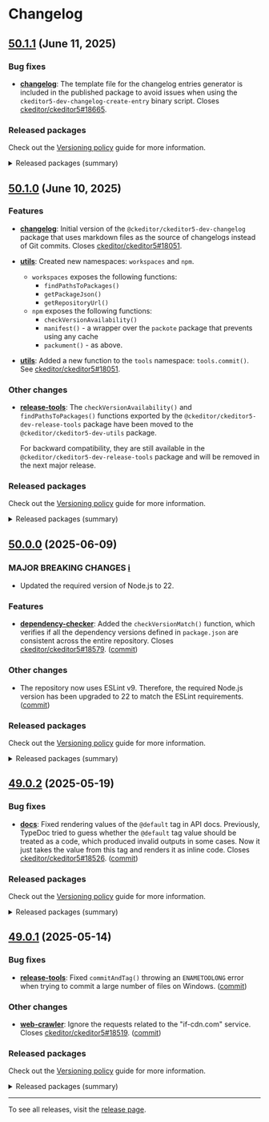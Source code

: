 Changelog
=========

## [50.1.1](https://github.com/ckeditor/ckeditor5-dev/compare/v50.1.0...v50.1.1) (June 11, 2025)

### Bug fixes

* **[changelog](https://www.npmjs.com/package/@ckeditor/ckeditor5-dev-changelog)**: The template file for the changelog entries generator is included in the published package to avoid issues when using the `ckeditor5-dev-changelog-create-entry` binary script. Closes [ckeditor/ckeditor5#18665](https://github.com/ckeditor/ckeditor5/issues/18665).

### Released packages

Check out the [Versioning policy](https://ckeditor.com/docs/ckeditor5/latest/framework/guides/support/versioning-policy.html) guide for more information.

<details>
<summary>Released packages (summary)</summary>

Other releases:

* [@ckeditor/ckeditor5-dev-build-tools](https://www.npmjs.com/package/@ckeditor/ckeditor5-dev-build-tools/v/50.1.1): v50.1.0 => v50.1.1
* [@ckeditor/ckeditor5-dev-bump-year](https://www.npmjs.com/package/@ckeditor/ckeditor5-dev-bump-year/v/50.1.1): v50.1.0 => v50.1.1
* [@ckeditor/ckeditor5-dev-changelog](https://www.npmjs.com/package/@ckeditor/ckeditor5-dev-changelog/v/50.1.1): v50.1.0 => v50.1.1
* [@ckeditor/ckeditor5-dev-ci](https://www.npmjs.com/package/@ckeditor/ckeditor5-dev-ci/v/50.1.1): v50.1.0 => v50.1.1
* [@ckeditor/ckeditor5-dev-dependency-checker](https://www.npmjs.com/package/@ckeditor/ckeditor5-dev-dependency-checker/v/50.1.1): v50.1.0 => v50.1.1
* [@ckeditor/ckeditor5-dev-docs](https://www.npmjs.com/package/@ckeditor/ckeditor5-dev-docs/v/50.1.1): v50.1.0 => v50.1.1
* [@ckeditor/ckeditor5-dev-release-tools](https://www.npmjs.com/package/@ckeditor/ckeditor5-dev-release-tools/v/50.1.1): v50.1.0 => v50.1.1
* [@ckeditor/ckeditor5-dev-stale-bot](https://www.npmjs.com/package/@ckeditor/ckeditor5-dev-stale-bot/v/50.1.1): v50.1.0 => v50.1.1
* [@ckeditor/ckeditor5-dev-tests](https://www.npmjs.com/package/@ckeditor/ckeditor5-dev-tests/v/50.1.1): v50.1.0 => v50.1.1
* [@ckeditor/ckeditor5-dev-translations](https://www.npmjs.com/package/@ckeditor/ckeditor5-dev-translations/v/50.1.1): v50.1.0 => v50.1.1
* [@ckeditor/ckeditor5-dev-utils](https://www.npmjs.com/package/@ckeditor/ckeditor5-dev-utils/v/50.1.1): v50.1.0 => v50.1.1
* [@ckeditor/ckeditor5-dev-web-crawler](https://www.npmjs.com/package/@ckeditor/ckeditor5-dev-web-crawler/v/50.1.1): v50.1.0 => v50.1.1
* [@ckeditor/typedoc-plugins](https://www.npmjs.com/package/@ckeditor/typedoc-plugins/v/50.1.1): v50.1.0 => v50.1.1
</details>


## [50.1.0](https://github.com/ckeditor/ckeditor5-dev/compare/v50.0.0...v50.1.0) (June 10, 2025)

### Features

* **[changelog](https://www.npmjs.com/package/@ckeditor/ckeditor5-dev-changelog)**: Initial version of the `@ckeditor/ckeditor5-dev-changelog` package that uses markdown files as the source of changelogs instead of Git commits. Closes [ckeditor/ckeditor5#18051](https://github.com/ckeditor/ckeditor5/issues/18051).
* **[utils](https://www.npmjs.com/package/@ckeditor/ckeditor5-dev-utils)**: Created new namespaces: `workspaces` and `npm`.

  * `workspaces`  exposes the following functions:
    * `findPathsToPackages()`
    * `getPackageJson()`
    * `getRepositoryUrl()`
  * `npm` exposes the following functions:
    * `checkVersionAvailability()`
    * `manifest()` - a wrapper over the `packote` package that prevents using any cache
    * `packument()` - as above.
* **[utils](https://www.npmjs.com/package/@ckeditor/ckeditor5-dev-utils)**: Added a new function to the `tools` namespace: `tools.commit()`. See [ckeditor/ckeditor5#18051](https://github.com/ckeditor/ckeditor5/issues/18051).

### Other changes

* **[release-tools](https://www.npmjs.com/package/@ckeditor/ckeditor5-dev-release-tools)**: The `checkVersionAvailability()` and `findPathsToPackages()` functions exported by the `@ckeditor/ckeditor5-dev-release-tools` package have been moved to the `@ckeditor/ckeditor5-dev-utils` package.

  For backward compatibility, they are still available in the `@ckeditor/ckeditor5-dev-release-tools` package and will be removed in the next major release.

### Released packages

Check out the [Versioning policy](https://ckeditor.com/docs/ckeditor5/latest/framework/guides/support/versioning-policy.html) guide for more information.

<details>
<summary>Released packages (summary)</summary>

New packages:

* [@ckeditor/ckeditor5-dev-changelog](https://www.npmjs.com/package/@ckeditor/ckeditor5-dev-changelog/v/50.1.0): v50.1.0

Releases containing new features:

* [@ckeditor/ckeditor5-dev-utils](https://www.npmjs.com/package/@ckeditor/ckeditor5-dev-utils/v/50.1.0): v50.0.0 => v50.1.0

Other releases:

* [@ckeditor/ckeditor5-dev-build-tools](https://www.npmjs.com/package/@ckeditor/ckeditor5-dev-build-tools/v/50.1.0): v50.0.0 => v50.1.0
* [@ckeditor/ckeditor5-dev-bump-year](https://www.npmjs.com/package/@ckeditor/ckeditor5-dev-bump-year/v/50.1.0): v50.0.0 => v50.1.0
* [@ckeditor/ckeditor5-dev-ci](https://www.npmjs.com/package/@ckeditor/ckeditor5-dev-ci/v/50.1.0): v50.0.0 => v50.1.0
* [@ckeditor/ckeditor5-dev-dependency-checker](https://www.npmjs.com/package/@ckeditor/ckeditor5-dev-dependency-checker/v/50.1.0): v50.0.0 => v50.1.0
* [@ckeditor/ckeditor5-dev-docs](https://www.npmjs.com/package/@ckeditor/ckeditor5-dev-docs/v/50.1.0): v50.0.0 => v50.1.0
* [@ckeditor/ckeditor5-dev-release-tools](https://www.npmjs.com/package/@ckeditor/ckeditor5-dev-release-tools/v/50.1.0): v50.0.0 => v50.1.0
* [@ckeditor/ckeditor5-dev-stale-bot](https://www.npmjs.com/package/@ckeditor/ckeditor5-dev-stale-bot/v/50.1.0): v50.0.0 => v50.1.0
* [@ckeditor/ckeditor5-dev-tests](https://www.npmjs.com/package/@ckeditor/ckeditor5-dev-tests/v/50.1.0): v50.0.0 => v50.1.0
* [@ckeditor/ckeditor5-dev-translations](https://www.npmjs.com/package/@ckeditor/ckeditor5-dev-translations/v/50.1.0): v50.0.0 => v50.1.0
* [@ckeditor/ckeditor5-dev-web-crawler](https://www.npmjs.com/package/@ckeditor/ckeditor5-dev-web-crawler/v/50.1.0): v50.0.0 => v50.1.0
* [@ckeditor/typedoc-plugins](https://www.npmjs.com/package/@ckeditor/typedoc-plugins/v/50.1.0): v50.0.0 => v50.1.0
</details>


## [50.0.0](https://github.com/ckeditor/ckeditor5-dev/compare/v49.0.2...v50.0.0) (2025-06-09)

### MAJOR BREAKING CHANGES [ℹ️](https://ckeditor.com/docs/ckeditor5/latest/framework/guides/support/versioning-policy.html#major-and-minor-breaking-changes)

* Updated the required version of Node.js to 22.

### Features

* **[dependency-checker](https://www.npmjs.com/package/@ckeditor/ckeditor5-dev-dependency-checker)**: Added the `checkVersionMatch()` function, which verifies if all the dependency versions defined in `package.json` are consistent across the entire repository. Closes [ckeditor/ckeditor5#18579](https://github.com/ckeditor/ckeditor5/issues/18579). ([commit](https://github.com/ckeditor/ckeditor5-dev/commit/55ed171024c42819187d1650cbcadd33aabe9f1f))

### Other changes

* The repository now uses ESLint v9. Therefore, the required Node.js version has been upgraded to 22 to match the ESLint requirements. ([commit](https://github.com/ckeditor/ckeditor5-dev/commit/93bdfb37f520c3387d93365e3a4433b5f74fbc01))

### Released packages

Check out the [Versioning policy](https://ckeditor.com/docs/ckeditor5/latest/framework/guides/support/versioning-policy.html) guide for more information.

<details>
<summary>Released packages (summary)</summary>

Releases containing new features:

* [@ckeditor/ckeditor5-dev-build-tools](https://www.npmjs.com/package/@ckeditor/ckeditor5-dev-build-tools/v/50.0.0): v49.0.2 => v50.0.0
* [@ckeditor/ckeditor5-dev-dependency-checker](https://www.npmjs.com/package/@ckeditor/ckeditor5-dev-dependency-checker/v/50.0.0): v49.0.2 => v50.0.0
* [@ckeditor/ckeditor5-dev-translations](https://www.npmjs.com/package/@ckeditor/ckeditor5-dev-translations/v/50.0.0): v49.0.2 => v50.0.0

Other releases:

* [@ckeditor/ckeditor5-dev-bump-year](https://www.npmjs.com/package/@ckeditor/ckeditor5-dev-bump-year/v/50.0.0): v49.0.2 => v50.0.0
* [@ckeditor/ckeditor5-dev-ci](https://www.npmjs.com/package/@ckeditor/ckeditor5-dev-ci/v/50.0.0): v49.0.2 => v50.0.0
* [@ckeditor/ckeditor5-dev-docs](https://www.npmjs.com/package/@ckeditor/ckeditor5-dev-docs/v/50.0.0): v49.0.2 => v50.0.0
* [@ckeditor/ckeditor5-dev-release-tools](https://www.npmjs.com/package/@ckeditor/ckeditor5-dev-release-tools/v/50.0.0): v49.0.2 => v50.0.0
* [@ckeditor/ckeditor5-dev-stale-bot](https://www.npmjs.com/package/@ckeditor/ckeditor5-dev-stale-bot/v/50.0.0): v49.0.2 => v50.0.0
* [@ckeditor/ckeditor5-dev-tests](https://www.npmjs.com/package/@ckeditor/ckeditor5-dev-tests/v/50.0.0): v49.0.2 => v50.0.0
* [@ckeditor/ckeditor5-dev-utils](https://www.npmjs.com/package/@ckeditor/ckeditor5-dev-utils/v/50.0.0): v49.0.2 => v50.0.0
* [@ckeditor/ckeditor5-dev-web-crawler](https://www.npmjs.com/package/@ckeditor/ckeditor5-dev-web-crawler/v/50.0.0): v49.0.2 => v50.0.0
* [@ckeditor/typedoc-plugins](https://www.npmjs.com/package/@ckeditor/typedoc-plugins/v/50.0.0): v49.0.2 => v50.0.0
</details>


## [49.0.2](https://github.com/ckeditor/ckeditor5-dev/compare/v49.0.1...v49.0.2) (2025-05-19)

### Bug fixes

* **[docs](https://www.npmjs.com/package/@ckeditor/ckeditor5-dev-docs)**: Fixed rendering values of the `@default` tag in API docs. Previously, TypeDoc tried to guess whether the `@default` tag value should be treated as a code, which produced invalid outputs in some cases. Now it just takes the value from this tag and renders it as inline code. Closes [ckeditor/ckeditor5#18526](https://github.com/ckeditor/ckeditor5/issues/18526). ([commit](https://github.com/ckeditor/ckeditor5-dev/commit/c95b47db5d533e7005c563a095e676bada2dbab2))

### Released packages

Check out the [Versioning policy](https://ckeditor.com/docs/ckeditor5/latest/framework/guides/support/versioning-policy.html) guide for more information.

<details>
<summary>Released packages (summary)</summary>

Other releases:

* [@ckeditor/ckeditor5-dev-build-tools](https://www.npmjs.com/package/@ckeditor/ckeditor5-dev-build-tools/v/49.0.2): v49.0.1 => v49.0.2
* [@ckeditor/ckeditor5-dev-bump-year](https://www.npmjs.com/package/@ckeditor/ckeditor5-dev-bump-year/v/49.0.2): v49.0.1 => v49.0.2
* [@ckeditor/ckeditor5-dev-ci](https://www.npmjs.com/package/@ckeditor/ckeditor5-dev-ci/v/49.0.2): v49.0.1 => v49.0.2
* [@ckeditor/ckeditor5-dev-dependency-checker](https://www.npmjs.com/package/@ckeditor/ckeditor5-dev-dependency-checker/v/49.0.2): v49.0.1 => v49.0.2
* [@ckeditor/ckeditor5-dev-docs](https://www.npmjs.com/package/@ckeditor/ckeditor5-dev-docs/v/49.0.2): v49.0.1 => v49.0.2
* [@ckeditor/ckeditor5-dev-release-tools](https://www.npmjs.com/package/@ckeditor/ckeditor5-dev-release-tools/v/49.0.2): v49.0.1 => v49.0.2
* [@ckeditor/ckeditor5-dev-stale-bot](https://www.npmjs.com/package/@ckeditor/ckeditor5-dev-stale-bot/v/49.0.2): v49.0.1 => v49.0.2
* [@ckeditor/ckeditor5-dev-tests](https://www.npmjs.com/package/@ckeditor/ckeditor5-dev-tests/v/49.0.2): v49.0.1 => v49.0.2
* [@ckeditor/ckeditor5-dev-translations](https://www.npmjs.com/package/@ckeditor/ckeditor5-dev-translations/v/49.0.2): v49.0.1 => v49.0.2
* [@ckeditor/ckeditor5-dev-utils](https://www.npmjs.com/package/@ckeditor/ckeditor5-dev-utils/v/49.0.2): v49.0.1 => v49.0.2
* [@ckeditor/ckeditor5-dev-web-crawler](https://www.npmjs.com/package/@ckeditor/ckeditor5-dev-web-crawler/v/49.0.2): v49.0.1 => v49.0.2
* [@ckeditor/typedoc-plugins](https://www.npmjs.com/package/@ckeditor/typedoc-plugins/v/49.0.2): v49.0.1 => v49.0.2
</details>


## [49.0.1](https://github.com/ckeditor/ckeditor5-dev/compare/v49.0.0...v49.0.1) (2025-05-14)

### Bug fixes

* **[release-tools](https://www.npmjs.com/package/@ckeditor/ckeditor5-dev-release-tools)**: Fixed `commitAndTag()` throwing an `ENAMETOOLONG` error when trying to commit a large number of files on Windows. ([commit](https://github.com/ckeditor/ckeditor5-dev/commit/31b44c4756eed390710809d6d133b6cab90ff5a2))

### Other changes

* **[web-crawler](https://www.npmjs.com/package/@ckeditor/ckeditor5-dev-web-crawler)**: Ignore the requests related to the "if-cdn.com" service. Closes [ckeditor/ckeditor5#18519](https://github.com/ckeditor/ckeditor5/issues/18519). ([commit](https://github.com/ckeditor/ckeditor5-dev/commit/fef9e101c3a95e14fa48b8afa909e99b120e1e8b))

### Released packages

Check out the [Versioning policy](https://ckeditor.com/docs/ckeditor5/latest/framework/guides/support/versioning-policy.html) guide for more information.

<details>
<summary>Released packages (summary)</summary>

Other releases:

* [@ckeditor/ckeditor5-dev-build-tools](https://www.npmjs.com/package/@ckeditor/ckeditor5-dev-build-tools/v/49.0.1): v49.0.0 => v49.0.1
* [@ckeditor/ckeditor5-dev-bump-year](https://www.npmjs.com/package/@ckeditor/ckeditor5-dev-bump-year/v/49.0.1): v49.0.0 => v49.0.1
* [@ckeditor/ckeditor5-dev-ci](https://www.npmjs.com/package/@ckeditor/ckeditor5-dev-ci/v/49.0.1): v49.0.0 => v49.0.1
* [@ckeditor/ckeditor5-dev-dependency-checker](https://www.npmjs.com/package/@ckeditor/ckeditor5-dev-dependency-checker/v/49.0.1): v49.0.0 => v49.0.1
* [@ckeditor/ckeditor5-dev-docs](https://www.npmjs.com/package/@ckeditor/ckeditor5-dev-docs/v/49.0.1): v49.0.0 => v49.0.1
* [@ckeditor/ckeditor5-dev-release-tools](https://www.npmjs.com/package/@ckeditor/ckeditor5-dev-release-tools/v/49.0.1): v49.0.0 => v49.0.1
* [@ckeditor/ckeditor5-dev-stale-bot](https://www.npmjs.com/package/@ckeditor/ckeditor5-dev-stale-bot/v/49.0.1): v49.0.0 => v49.0.1
* [@ckeditor/ckeditor5-dev-tests](https://www.npmjs.com/package/@ckeditor/ckeditor5-dev-tests/v/49.0.1): v49.0.0 => v49.0.1
* [@ckeditor/ckeditor5-dev-translations](https://www.npmjs.com/package/@ckeditor/ckeditor5-dev-translations/v/49.0.1): v49.0.0 => v49.0.1
* [@ckeditor/ckeditor5-dev-utils](https://www.npmjs.com/package/@ckeditor/ckeditor5-dev-utils/v/49.0.1): v49.0.0 => v49.0.1
* [@ckeditor/ckeditor5-dev-web-crawler](https://www.npmjs.com/package/@ckeditor/ckeditor5-dev-web-crawler/v/49.0.1): v49.0.0 => v49.0.1
* [@ckeditor/typedoc-plugins](https://www.npmjs.com/package/@ckeditor/typedoc-plugins/v/49.0.1): v49.0.0 => v49.0.1
</details>

---

To see all releases, visit the [release page](https://github.com/ckeditor/ckeditor5-dev/releases).
